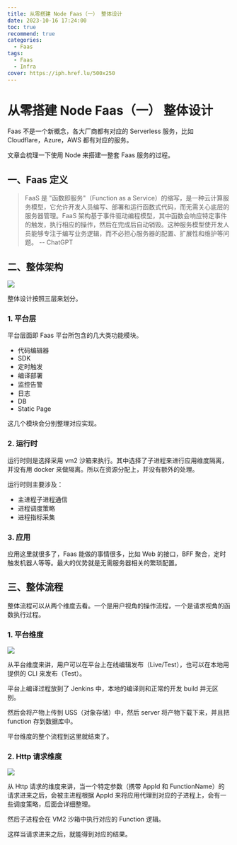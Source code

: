 ```yaml
---
title: 从零搭建 Node Faas（一） 整体设计
date: 2023-10-16 17:24:00
toc: true
recommend: true
categories:
  - Faas
tags:
  - Faas
  - Infra
cover: https://iph.href.lu/500x250
---
```


# 从零搭建 Node Faas（一） 整体设计

Faas 不是一个新概念，各大厂商都有对应的 Serverless 服务，比如 Cloudflare，Azure，AWS 都有对应的服务。

文章会梳理一下使用 Node 来搭建一整套 Faas 服务的过程。

## 一、Faas 定义

> FaaS 是 "函数即服务"（Function as a Service）的缩写，是一种云计算服务模型，它允许开发人员编写、部署和运行函数式代码，而无需关心底层的服务器管理。FaaS 架构基于事件驱动编程模型，其中函数会响应特定事件的触发，执行相应的操作，然后在完成后自动销毁。这种服务模型使开发人员能够专注于编写业务逻辑，而不必担心服务器的配置、扩展性和维护等问题。 -- ChatGPT

## 二、整体架构

![](https://file-1305436646.file.myqcloud.com/blog/faas/design.jpg)

整体设计按照三层来划分。

### 1. 平台层

平台层面即 Faas 平台所包含的几大类功能模块。

- 代码编辑器
- SDK
- 定时触发
- 编译部署
- 监控告警
- 日志
- DB
- Static Page

这几个模块会分别整理对应实现。

### 2. 运行时

运行时则是选择采用 vm2 沙箱来执行。其中选择了子进程来进行应用维度隔离，并没有用 docker 来做隔离。所以在资源分配上，并没有额外的处理。

运行时则主要涉及：

- 主进程子进程通信
- 进程调度策略
- 进程指标采集

### 3. 应用

应用这里就很多了，Faas 能做的事情很多，比如 Web 的接口，BFF 聚合，定时触发机器人等等。最大的优势就是无需服务器相关的繁琐配置。

## 三、整体流程

整体流程可以从两个维度去看。一个是用户视角的操作流程，一个是请求视角的函数执行过程。

### 1. 平台维度

![](https://file-1305436646.file.myqcloud.com/blog/faas/deploy.jpg)

从平台维度来讲，用户可以在平台上在线编辑发布（Live/Test），也可以在本地用提供的 CLI 来发布（Test）。

平台上编译过程放到了 Jenkins 中，本地的编译则和正常的开发 build 并无区别。

然后会将产物上传到 USS（对象存储）中，然后 server 将产物下载下来，并且把 function 存到数据库中。

平台维度的整个流程到这里就结束了。

### 2. Http 请求维度

![](https://file-1305436646.file.myqcloud.com/blog/faas/http.jpg)

从 Http 请求的维度来讲，当一个特定参数（携带 AppId 和 FunctionName）的请求进来之后，会被主进程根据 AppId 来将应用代理到对应的子进程上，会有一些调度策略，后面会详细整理。

然后子进程会在 VM2 沙箱中执行对应的 Function 逻辑。

这样当请求进来之后，就能得到对应的结果。
